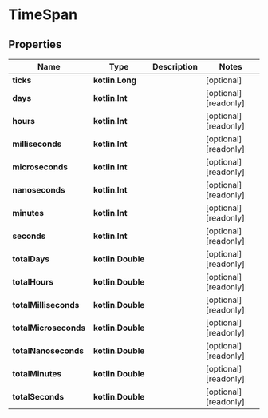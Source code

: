 
# TimeSpan

## Properties
| Name | Type | Description | Notes |
| ------------ | ------------- | ------------- | ------------- |
| **ticks** | **kotlin.Long** |  |  [optional] |
| **days** | **kotlin.Int** |  |  [optional] [readonly] |
| **hours** | **kotlin.Int** |  |  [optional] [readonly] |
| **milliseconds** | **kotlin.Int** |  |  [optional] [readonly] |
| **microseconds** | **kotlin.Int** |  |  [optional] [readonly] |
| **nanoseconds** | **kotlin.Int** |  |  [optional] [readonly] |
| **minutes** | **kotlin.Int** |  |  [optional] [readonly] |
| **seconds** | **kotlin.Int** |  |  [optional] [readonly] |
| **totalDays** | **kotlin.Double** |  |  [optional] [readonly] |
| **totalHours** | **kotlin.Double** |  |  [optional] [readonly] |
| **totalMilliseconds** | **kotlin.Double** |  |  [optional] [readonly] |
| **totalMicroseconds** | **kotlin.Double** |  |  [optional] [readonly] |
| **totalNanoseconds** | **kotlin.Double** |  |  [optional] [readonly] |
| **totalMinutes** | **kotlin.Double** |  |  [optional] [readonly] |
| **totalSeconds** | **kotlin.Double** |  |  [optional] [readonly] |



